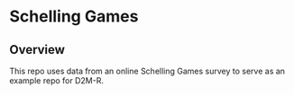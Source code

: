 # Schelling Games

## Overview

This repo uses data from an online Schelling Games survey to serve as an example repo for D2M-R.
